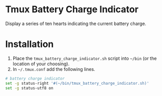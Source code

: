# Tmux Battery Charge Indicator
Display a series of ten hearts indicating the current battery charge.

# Installation
1. Place the `tmux_battery_charge_indicator.sh` script into `~/bin` (or the location of your choosing).
2. In `~/.tmux.conf` add the following lines.

```bash
# battery charge indicator
set -g status-right '#(~/bin/tmux_battery_charge_indicator.sh)'
set -g status-utf8 on
```
